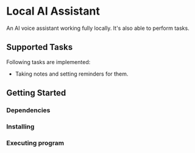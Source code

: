 # Local AI Assistant

An AI voice assistant working fully locally. It's also able to perform tasks.

## Supported Tasks

Following tasks are implemented:

* Taking notes and setting reminders for them.

## Getting Started

### Dependencies



### Installing



### Executing program


